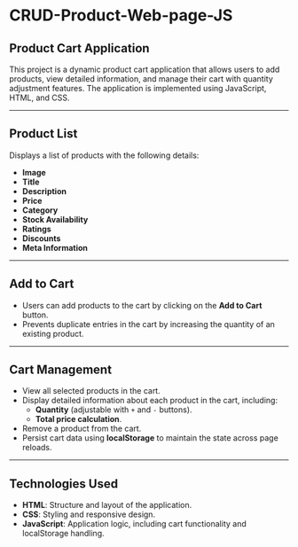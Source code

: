 # CRUD-Product-Web-page-JS

## Product Cart Application

This project is a dynamic product cart application that allows users to add products, view detailed information, and manage their cart with quantity adjustment features. The application is implemented using JavaScript, HTML, and CSS.

---

## Product List

Displays a list of products with the following details:

- **Image**  
- **Title**  
- **Description**  
- **Price**  
- **Category**  
- **Stock Availability**  
- **Ratings**  
- **Discounts**  
- **Meta Information**  

---

## Add to Cart

- Users can add products to the cart by clicking on the **Add to Cart** button.  
- Prevents duplicate entries in the cart by increasing the quantity of an existing product.  

---

## Cart Management

- View all selected products in the cart.  
- Display detailed information about each product in the cart, including:  
  - **Quantity** (adjustable with `+` and `-` buttons).  
  - **Total price calculation**.  
- Remove a product from the cart.  
- Persist cart data using **localStorage** to maintain the state across page reloads.  

---

## Technologies Used

- **HTML**: Structure and layout of the application.  
- **CSS**: Styling and responsive design.  
- **JavaScript**: Application logic, including cart functionality and localStorage handling.  
